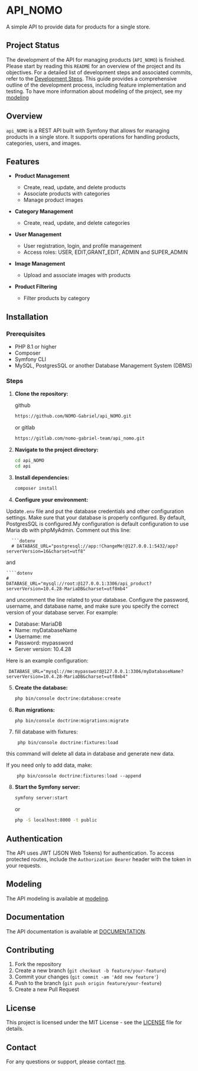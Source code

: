 # API_NOMO

A simple API to provide data for products for a single store.

## Project Status
The development of the API for managing products (`API_NOMO`) is finished.
Please start by reading this `README` for an overview of the project and its objectives. For a detailed list of development steps and associated commits, refer to the [Development Steps](/about/2-DevelopmentGuide/Readme.md). This guide provides a comprehensive outline of the development process, including feature implementation and testing.
To have more information about modeling of the project, see my [modeling](/about/1-Modeling/modeling.md)


## Overview

`api_NOMO` is a REST API built with Symfony that allows for managing products in a single store. It supports operations for handling products, categories, users, and images. 

## Features

- **Product Management**
  - Create, read, update, and delete products
  - Associate products with categories
  - Manage product images

- **Category Management**
  - Create, read, update, and delete categories

- **User Management**
  - User registration, login, and profile management
  - Access roles: USER, EDIT,GRANT_EDIT, ADMIN and SUPER_ADMIN

- **Image Management**
  - Upload and associate images with products

- **Product Filtering**
  - Filter products by category

## Installation

### Prerequisites

- PHP 8.1 or higher
- Composer
- Symfony CLI
- MySQL, PostgresSQL or another Database Management System (DBMS)

### Steps

1. **Clone the repository:**

    github
    ```bash
    https://github.com/NOMO-Gabriel/api_NOMO.git
    ```
    or gitlab
     ```bash
     https://gitlab.com/nomo-gabriel-team/api_nomo.git
    ```
2. **Navigate to the project directory:**

    ```bash
    cd api_NOMO
    cd api
    ```

3. **Install dependencies:**

    ```bash
    composer install
    ```

4. **Configure your environment:**

Update`.env` file and put  the database credentials and other configuration settings. Make sure that your database is properly configured. By default, PostgresSQL is configured.My configuration is default configuration to use Maria db with phpMyAdmin. Comment out this line:

      ```dotenv
      # DATABASE_URL="postgresql://app:!ChangeMe!@127.0.0.1:5432/app?serverVersion=16&charset=utf8"
and

    ````dotenv
    # 
    DATABASE_URL="mysql://root:@127.0.0.1:3306/api_product?serverVersion=10.4.28-MariaDB&charset=utf8mb4"
  
and uncomment the line related to your database. Configure the password, username, and database name, and make sure you specify the correct version of your database server. For example:

- Database: MariaDB
- Name: myDatabaseName
- Username: me
- Password: mypassword
- Server version: 10.4.28

Here is an example configuration:

     DATABASE_URL="mysql://me:mypassword@127.0.0.1:3306/myDatabaseName?serverVersion=10.4.28-MariaDB&charset=utf8mb4"




5. **Create the database:**

    ```bash
    php bin/console doctrine:database:create
    ```

6. **Run migrations:**

    ```bash
    php bin/console doctrine:migrations:migrate
    ```
7. fill database with fixtures:

        php bin/console doctrine:fixtures:load 
this command will delete all data in database and generate new data.

If you need only to add data, make:

        php bin/console doctrine:fixtures:load --append

8. **Start the Symfony server:**

    ```bash
    symfony server:start
    ```
    or 
    ```bash
   php -S localhost:8000 -t public
    ```
## Authentication

The API uses JWT (JSON Web Tokens) for authentication. To access protected routes, include the `Authorization Bearer` header with the token in your requests.

## Modeling
The API modeling is available at [modeling](/about/1-Modeling/modeling.md).


## Documentation

The API documentation is available at [DOCUMENTATION](/about/DOCUMENTATION/Readme.md).


## Contributing

1. Fork the repository
2. Create a new branch (`git checkout -b feature/your-feature`)
3. Commit your changes (`git commit -am 'Add new feature'`)
4. Push to the branch (`git push origin feature/your-feature`)
5. Create a new Pull Request

## License

This project is licensed under the MIT License - see the [LICENSE](/License.txt) file for details.

## Contact

For any questions or support, please contact [me](mailto:gabriel.nomo@facsciences-uy1.cm).
